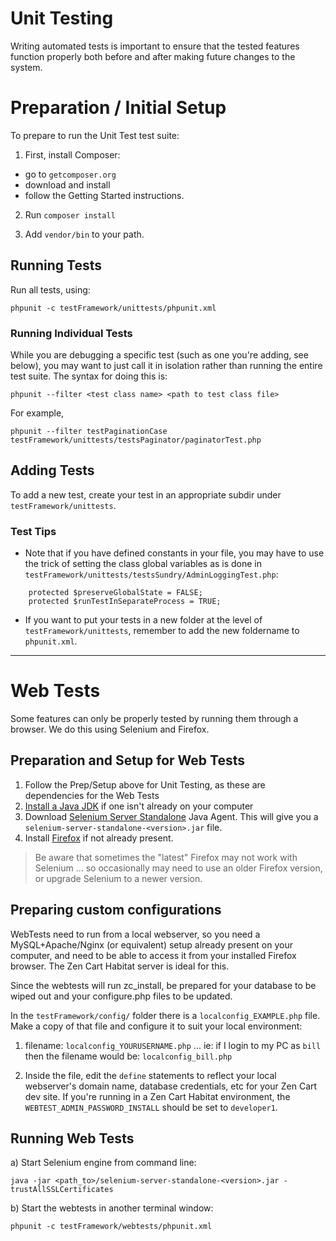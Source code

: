 # Unit Testing
Writing automated tests is important to ensure that the tested features function properly both before and after making future changes to the system.


# Preparation / Initial Setup
To prepare to run the Unit Test test suite:

1. First, install Composer: 
 * go to `getcomposer.org`
 * download and install 
 * follow the Getting Started instructions. 

2. Run `composer install`

3. Add `vendor/bin` to your path.


## Running Tests

Run all tests, using:

`phpunit -c testFramework/unittests/phpunit.xml`


### Running Individual Tests

While you are debugging a specific test (such as one you're adding, see below), you may want to just call it in isolation rather than running the entire test suite.
The syntax for doing this is:

`phpunit --filter <test class name> <path to test class file>`

For example,

`phpunit --filter testPaginationCase testFramework/unittests/testsPaginator/paginatorTest.php`


## Adding Tests
To add a new test, create your test in an appropriate subdir under `testFramework/unittests`.

### Test Tips
* Note that if you have defined constants in your file, you may have to use the trick of setting the class global variables as is done in `testFramework/unittests/testsSundry/AdminLoggingTest.php`:

```
    protected $preserveGlobalState = FALSE;
    protected $runTestInSeparateProcess = TRUE;
```

* If you want to put your tests in a new folder at the level of `testFramework/unittests`, remember to add the new foldername to `phpunit.xml`.



--------------------------------------


# Web Tests
Some features can only be properly tested by running them through a browser. We do this using Selenium and Firefox.

## Preparation and Setup for Web Tests
1. Follow the Prep/Setup above for Unit Testing, as these are dependencies for the Web Tests
2. [Install a Java JDK](http://www.oracle.com/technetwork/java/javase/downloads/index.html) if one isn't already on your computer
3. Download [Selenium Server Standalone](http://docs.seleniumhq.org/download/) Java Agent. This will give you a `selenium-server-standalone-<version>.jar` file.
4. Install [Firefox](http://getfirefox.com) if not already present. 

>Be aware that sometimes the "latest" Firefox may not work with Selenium ... so occasionally may need to use an older Firefox version, or upgrade Selenium to a newer version.


## Preparing custom configurations
WebTests need to run from a local webserver, so you need a MySQL+Apache/Nginx (or equivalent) setup already present on your computer, and need to be able to access it from your installed Firefox browser. The Zen Cart Habitat server is ideal for this.

Since the webtests will run zc_install, be prepared for your database to be wiped out and your configure.php files to be updated.

In the `testFramework/config/` folder there is a `localconfig_EXAMPLE.php` file. Make a copy of that file and configure it to suit your local environment:

 1. filename: `localconfig_YOURUSERNAME.php` ... ie: if I login to my PC as `bill` then the filename would be: `localconfig_bill.php`
 
 2. Inside the file, edit the `define` statements to reflect your local webserver's domain name, database credentials, etc for your Zen Cart dev site.  If you're running in a Zen Cart Habitat environment, the `WEBTEST_ADMIN_PASSWORD_INSTALL` should be set to `developer1`.


## Running Web Tests
a) Start Selenium engine from command line:

    java -jar <path_to>/selenium-server-standalone-<version>.jar -trustAllSSLCertificates

b) Start the webtests in another terminal window:

	phpunit -c testFramework/webtests/phpunit.xml

